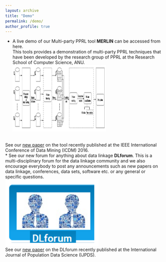 ```yaml
---
layout: archive
title: "Demo"
permalink: /demo/
author_profile: true
---
```


 * A live demo of our Multi-party PPRL tool <b>MERLIN</b> can be accessed from here.<br> 
   This tools provides a demonstration of multi-party PPRL techniques that have been developed by the research group of PPRL at the    Research School of Computer Science, ANU.<br>
 <a href="https://dmm.anu.edu.au/MERLIN/"><img src='/images/mdpprl.png' width="300px" height="213px"></a>
 <br>
 See our <a href="https://ieeexplore.ieee.org/document/7395877">new paper</a> on the tool recently published at the IEEE International Conference of Data Mining (ICDM) 2016. 
 
 <br>
 * See our new forum for anything about data linkage <b>DLforum</b>. This is a multi-disciplinary forum for the data linkage community and we also encourage everybody to post any announcements such as new papers on data linkage, conferences, data sets, software etc. or any general or specific questions.<br>
 <a href="https://dmm.anu.edu.au/DLforum/index.php"><img src='/images/dlforum.png' width="300px" height="213px"></a>
 <br>
See our <a href="https://ijpds.org/article/view/420">new paper</a> on the DLforum recently published at the International Journal of Population Data Science (IJPDS). 
